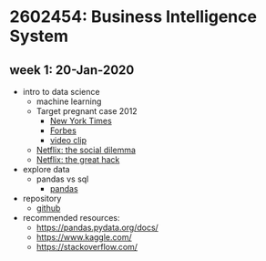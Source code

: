 # 2602454: Business Intelligence System
## week 1: 20-Jan-2020
* intro to data science
  * machine learning
  * Target pregnant case 2012
    * [New York Times](https://www.nytimes.com/2012/02/19/magazine/shopping-habits.html)
    * [Forbes](https://www.forbes.com/sites/kashmirhill/2012/02/16/how-target-figured-out-a-teen-girl-was-pregnant-before-her-father-did/?sh=5199355b6668)
    * [video clip](https://nyti.ms/2kH3YzT)
  * [Netflix: the social dilemma](https://www.netflix.com/th-en/title/81254224)
  * [Netflix: the great hack](https://www.netflix.com/th-en/title/80117542)
* explore data
  * pandas vs sql
    * [pandas](https://www.youtube.com/watch?v=f3CLdRl-zyQ&list=PLoTScYm9O0GFVfRk_MmZt0vQXNIi36LUz)
* repository
  * [github](https://www.youtube.com/watch?v=hSQgAA8bj6I&list=PLoTScYm9O0GGsV1ZAyP4m_iyAbflQrKrX)
* recommended resources:
  * https://pandas.pydata.org/docs/
  * https://www.kaggle.com/
  * https://stackoverflow.com/
